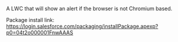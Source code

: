 A LWC that will show an alert if the browser is not Chromium based. 

Package install link: https://login.salesforce.com/packaging/installPackage.apexp?p0=04t2o000001FnwAAAS
